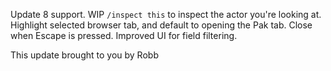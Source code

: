 Update 8 support. WIP `/inspect this` to inspect the actor you're looking at. Highlight selected browser tab, and default to opening the Pak tab. Close when Escape is pressed. Improved UI for field filtering.




This update brought to you by Robb
